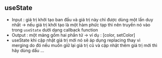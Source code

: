 

## useState
- Input : giá trị khởi tạo ban đầu và giá trị này chỉ được dùng một lần duy nhất -> nếu giá trị khởi tạo là một hàm phức tạp thì nên truyền nó vào trong `useState` dưới dạng callback function
- Output : một mảng gồm hai phần tử -> ví dụ : [color, setColor]
- useState khi cập nhật giá trị mới nó sẽ áp dụng replacing thay vì merging do đó nếu muốn giữ lại giá trị cũ và cập nhật thêm giá trị mới thì hãy dùng dấu ...